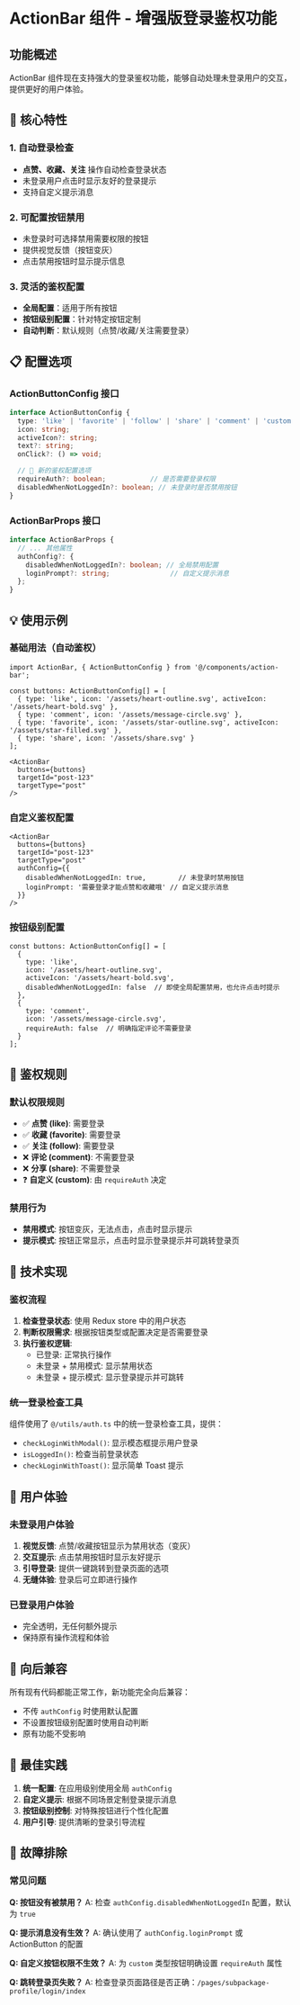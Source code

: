 # ActionBar 组件 - 增强版登录鉴权功能

## 功能概述

ActionBar 组件现在支持强大的登录鉴权功能，能够自动处理未登录用户的交互，提供更好的用户体验。

## 🔐 核心特性

### 1. 自动登录检查
- **点赞、收藏、关注** 操作自动检查登录状态
- 未登录用户点击时显示友好的登录提示
- 支持自定义提示消息

### 2. 可配置按钮禁用
- 未登录时可选择禁用需要权限的按钮
- 提供视觉反馈（按钮变灰）
- 点击禁用按钮时显示提示信息

### 3. 灵活的鉴权配置
- **全局配置**：适用于所有按钮
- **按钮级别配置**：针对特定按钮定制
- **自动判断**：默认规则（点赞/收藏/关注需要登录）

## 📋 配置选项

### ActionButtonConfig 接口

```typescript
interface ActionButtonConfig {
  type: 'like' | 'favorite' | 'follow' | 'share' | 'comment' | 'custom';
  icon: string;
  activeIcon?: string;
  text?: string;
  onClick?: () => void;

  // 🔐 新的鉴权配置选项
  requireAuth?: boolean;           // 是否需要登录权限
  disabledWhenNotLoggedIn?: boolean; // 未登录时是否禁用按钮
}
```

### ActionBarProps 接口

```typescript
interface ActionBarProps {
  // ... 其他属性
  authConfig?: {
    disabledWhenNotLoggedIn?: boolean; // 全局禁用配置
    loginPrompt?: string;               // 自定义提示消息
  };
}
```

## 💡 使用示例

### 基础用法（自动鉴权）

```tsx
import ActionBar, { ActionButtonConfig } from '@/components/action-bar';

const buttons: ActionButtonConfig[] = [
  { type: 'like', icon: '/assets/heart-outline.svg', activeIcon: '/assets/heart-bold.svg' },
  { type: 'comment', icon: '/assets/message-circle.svg' },
  { type: 'favorite', icon: '/assets/star-outline.svg', activeIcon: '/assets/star-filled.svg' },
  { type: 'share', icon: '/assets/share.svg' }
];

<ActionBar
  buttons={buttons}
  targetId="post-123"
  targetType="post"
/>
```

### 自定义鉴权配置

```tsx
<ActionBar
  buttons={buttons}
  targetId="post-123"
  targetType="post"
  authConfig={{
    disabledWhenNotLoggedIn: true,        // 未登录时禁用按钮
    loginPrompt: '需要登录才能点赞和收藏哦' // 自定义提示消息
  }}
/>
```

### 按钮级别配置

```tsx
const buttons: ActionButtonConfig[] = [
  {
    type: 'like',
    icon: '/assets/heart-outline.svg',
    activeIcon: '/assets/heart-bold.svg',
    disabledWhenNotLoggedIn: false  // 即使全局配置禁用，也允许点击时提示
  },
  {
    type: 'comment',
    icon: '/assets/message-circle.svg',
    requireAuth: false  // 明确指定评论不需要登录
  }
];
```

## 🎯 鉴权规则

### 默认权限规则
- ✅ **点赞 (like)**: 需要登录
- ✅ **收藏 (favorite)**: 需要登录
- ✅ **关注 (follow)**: 需要登录
- ❌ **评论 (comment)**: 不需要登录
- ❌ **分享 (share)**: 不需要登录
- ❓ **自定义 (custom)**: 由 `requireAuth` 决定

### 禁用行为
- **禁用模式**: 按钮变灰，无法点击，点击时显示提示
- **提示模式**: 按钮正常显示，点击时显示登录提示并可跳转登录页

## 🔧 技术实现

### 鉴权流程
1. **检查登录状态**: 使用 Redux store 中的用户状态
2. **判断权限需求**: 根据按钮类型或配置决定是否需要登录
3. **执行鉴权逻辑**:
   - 已登录: 正常执行操作
   - 未登录 + 禁用模式: 显示禁用状态
   - 未登录 + 提示模式: 显示登录提示并可跳转

### 统一登录检查工具
组件使用了 `@/utils/auth.ts` 中的统一登录检查工具，提供：
- `checkLoginWithModal()`: 显示模态框提示用户登录
- `isLoggedIn()`: 检查当前登录状态
- `checkLoginWithToast()`: 显示简单 Toast 提示

## 🎨 用户体验

### 未登录用户体验
1. **视觉反馈**: 点赞/收藏按钮显示为禁用状态（变灰）
2. **交互提示**: 点击禁用按钮时显示友好提示
3. **引导登录**: 提供一键跳转到登录页面的选项
4. **无缝体验**: 登录后可立即进行操作

### 已登录用户体验
- 完全透明，无任何额外提示
- 保持原有操作流程和体验

## 🔄 向后兼容

所有现有代码都能正常工作，新功能完全向后兼容：
- 不传 `authConfig` 时使用默认配置
- 不设置按钮级别配置时使用自动判断
- 原有功能不受影响

## 📝 最佳实践

1. **统一配置**: 在应用级别使用全局 `authConfig`
2. **自定义提示**: 根据不同场景定制登录提示消息
3. **按钮级别控制**: 对特殊按钮进行个性化配置
4. **用户引导**: 提供清晰的登录引导流程

## 🐛 故障排除

### 常见问题

**Q: 按钮没有被禁用？**
A: 检查 `authConfig.disabledWhenNotLoggedIn` 配置，默认为 `true`

**Q: 提示消息没有生效？**
A: 确认使用了 `authConfig.loginPrompt` 或 ActionButton 的配置

**Q: 自定义按钮权限不生效？**
A: 为 `custom` 类型按钮明确设置 `requireAuth` 属性

**Q: 跳转登录页失败？**
A: 检查登录页面路径是否正确：`/pages/subpackage-profile/login/index`
